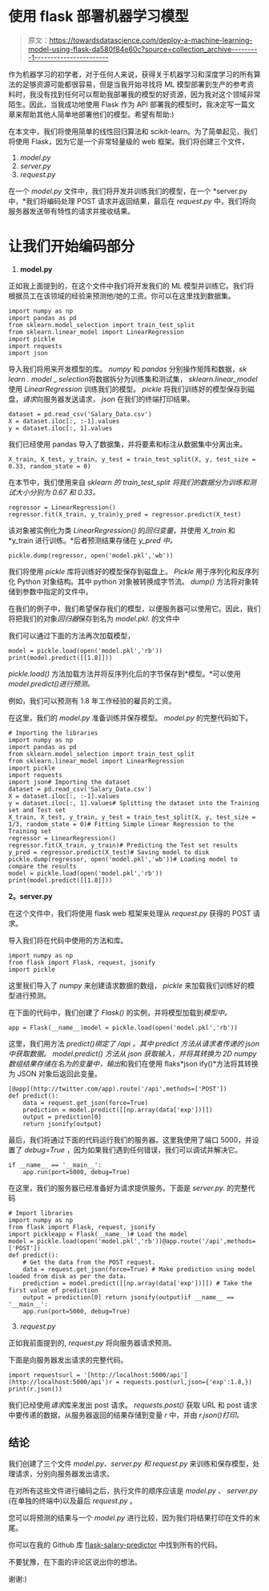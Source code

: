 # 使用 flask 部署机器学习模型

> 原文：<https://towardsdatascience.com/deploy-a-machine-learning-model-using-flask-da580f84e60c?source=collection_archive---------1----------------------->

作为机器学习的初学者，对于任何人来说，获得关于机器学习和深度学习的所有算法的足够资源可能都很容易，但是当我开始寻找将 ML 模型部署到生产的参考资料时，我没有找到任何可以帮助我部署我的模型的好资源，因为我对这个领域非常陌生。因此，当我成功地使用 Flask 作为 API 部署我的模型时，我决定写一篇文章来帮助其他人简单地部署他们的模型。希望有帮助:)

在本文中，我们将使用简单的线性回归算法和 scikit-learn。为了简单起见，我们将使用 Flask，因为它是一个非常轻量级的 web 框架。我们将创建三个文件，

1.  *model.py*
2.  *server.py*
3.  *request.py*

在一个 *model.py* 文件中，我们将开发并训练我们的模型，在一个 *server.py 中，*我们将编码处理 POST 请求并返回结果，最后在 *request.py* 中，我们将向服务器发送带有特性的请求并接收结果。

# 让我们开始编码部分

1.  **model.py**

正如我上面提到的，在这个文件中我们将开发我们的 ML 模型并训练它。我们将根据员工在该领域的经验来预测他/她的工资。你可以在这里找到数据集。

```
import numpy as np
import pandas as pd
from sklearn.model_selection import train_test_split
from sklearn.linear_model import LinearRegression
import pickle
import requests
import json
```

导入我们将用来开发模型的库。 *numpy* 和 *pandas* 分别操作矩阵和数据，*sk learn . model _ selection*将数据拆分为训练集和测试集， *sklearn.linear_model* 使用 *LinearRegression* 训练我们的模型。 *pickle* 将我们训练好的模型保存到磁盘，*请求*向服务器发送请求， *json* 在我们的终端打印结果。

```
dataset = pd.read_csv('Salary_Data.csv')
X = dataset.iloc[:, :-1].values
y = dataset.iloc[:, 1].values
```

我们已经使用 pandas 导入了数据集，并将要素和标注从数据集中分离出来。

```
X_train, X_test, y_train, y_test = train_test_split(X, y, test_size = 0.33, random_state = 0)
```

在本节中，我们使用来自 *sklearn 的 *train_test_split* 将我们的数据分为训练和测试大小分别为 0.67 和 0.33。*

```
regressor = LinearRegression()
regressor.fit(X_train, y_train)y_pred = regressor.predict(X_test)
```

该对象被实例化为类 *LinearRegression()* 的*回归变量*，并使用 *X_train* 和 *y_train 进行训练。*后者预测结果存储在 *y_pred 中。*

```
pickle.dump(regressor, open('model.pkl','wb'))
```

我们将使用 *pickle* 库将训练好的模型保存到磁盘上。 *Pickle* 用于序列化和反序列化 Python 对象结构。其中 python 对象被转换成字节流。 *dump()* 方法将对象转储到参数中指定的文件中。

在我们的例子中，我们希望保存我们的模型，以便服务器可以使用它。因此，我们将把我们的对象*回归器*保存到名为 *model.pkl.* 的文件中

我们可以通过下面的方法再次加载模型，

```
model = pickle.load(open('model.pkl','rb'))
print(model.predict([[1.8]]))
```

*pickle.load()* 方法加载方法并将反序列化后的字节保存到*模型。*可以使用 *model.predict()进行预测。*

例如，我们可以预测有 1.8 年工作经验的雇员的工资。

在这里，我们的 *model.py* 准备训练并保存模型。 *model.py* 的完整代码如下。

```
# Importing the libraries
import numpy as np
import pandas as pd
from sklearn.model_selection import train_test_split
from sklearn.linear_model import LinearRegression
import pickle
import requests
import json# Importing the dataset
dataset = pd.read_csv('Salary_Data.csv')
X = dataset.iloc[:, :-1].values
y = dataset.iloc[:, 1].values# Splitting the dataset into the Training set and Test set
X_train, X_test, y_train, y_test = train_test_split(X, y, test_size = 1/3, random_state = 0)# Fitting Simple Linear Regression to the Training set
regressor = LinearRegression()
regressor.fit(X_train, y_train)# Predicting the Test set results
y_pred = regressor.predict(X_test)# Saving model to disk
pickle.dump(regressor, open('model.pkl','wb'))# Loading model to compare the results
model = pickle.load(open('model.pkl','rb'))
print(model.predict([[1.8]]))
```

**2。server.py**

在这个文件中，我们将使用 flask web 框架来处理从 *request.py* 获得的 POST 请求。

导入我们将在代码中使用的方法和库。

```
import numpy as np
from flask import Flask, request, jsonify
import pickle
```

这里我们导入了 *numpy* 来创建请求数据的数组， *pickle* 来加载我们训练好的模型进行预测。

在下面的代码中，我们创建了 *Flask()* 的实例，并将模型加载到*模型中。*

```
app = Flask(__name__)model = pickle.load(open('model.pkl','rb'))
```

这里，我们用方法 *predict()绑定了 */api* 。*其中 predict 方法从请求者传递的 json 中获取数据。 *model.predict()* 方法从 json 获取输入，并将其转换为 2D *numpy 数组*结果存储在名为*的变量中，输出*和我们在使用 flaks*json ify()*方法将其转换为 JSON 对象后返回此变量。

```
[@app](http://twitter.com/app).route('/api',methods=['POST'])
def predict():
    data = request.get_json(force=True)
    prediction = model.predict([[np.array(data['exp'])]])
    output = prediction[0]
    return jsonify(output)
```

最后，我们将通过下面的代码运行我们的服务器。这里我使用了端口 5000，并设置了 *debug=True* ，因为如果我们遇到任何错误，我们可以调试并解决它。

```
if __name__ == '__main__':
    app.run(port=5000, debug=True)
```

在这里，我们的服务器已经准备好为请求提供服务。下面是 *server.py.* 的完整代码

```
# Import libraries
import numpy as np
from flask import Flask, request, jsonify
import pickleapp = Flask(__name__)# Load the model
model = pickle.load(open('model.pkl','rb'))@app.route('/api',methods=['POST'])
def predict():
    # Get the data from the POST request.
    data = request.get_json(force=True) # Make prediction using model loaded from disk as per the data.
    prediction = model.predict([[np.array(data['exp'])]]) # Take the first value of prediction
    output = prediction[0] return jsonify(output)if __name__ == '__main__':
    app.run(port=5000, debug=True)
```

3. *request.py*

正如我前面提到的, *request.py* 将向服务器请求预测。

下面是向服务器发出请求的完整代码。

```
import requestsurl = '[http://localhost:5000/api'](http://localhost:5000/api')r = requests.post(url,json={'exp':1.8,})
print(r.json())
```

我们已经使用*请求*库来发出 post 请求。 *requests.post()* 获取 URL 和 post 请求中要传递的数据，从服务器返回的结果存储到变量 *r* 中，并由 *r.json()打印。*

## **结论**

我们创建了三个文件 *model.py、server.py 和 request.py* 来训练和保存模型，处理请求，分别向服务器发出请求。

在对所有这些文件进行编码之后，执行文件的顺序应该是 *model.py* 、 *server.py* (在单独的终端中)以及最后 *request.py* 。

您可以将预测的结果与一个 *model.py* 进行比较，因为我们将结果打印在文件的末尾。

你可以在我的 Github 库 [flask-salary-predictor](https://github.com/vyashemang/flask-salary-predictor/) 中找到所有的代码。

不要犹豫，在下面的评论区说出你的想法。

谢谢:)